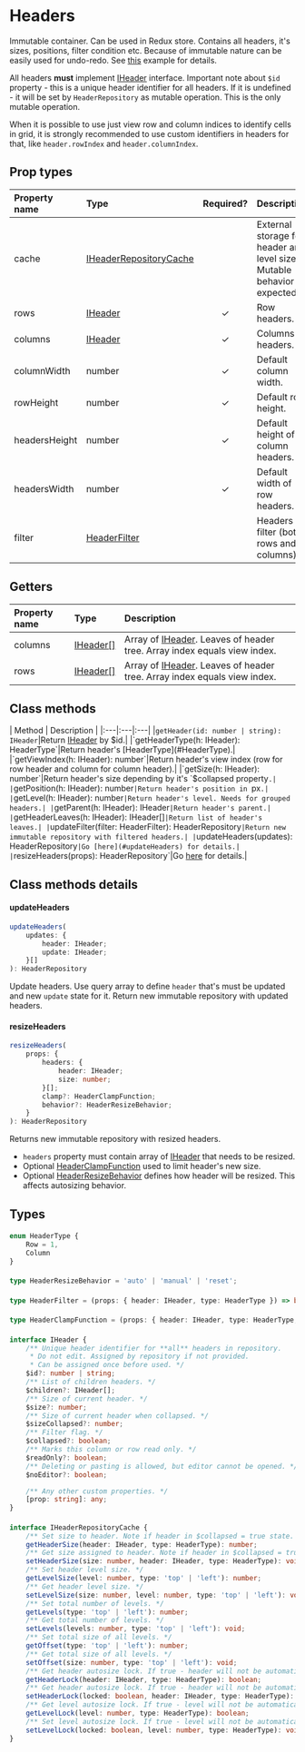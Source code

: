 # Headers
Immutable container. Can be used in Redux store. Contains all headers, it's sizes, positions, filter condition etc.
Because of immutable nature can be easily used for undo-redo. See [this](/examples/editable) example for details.

All headers **must** implement [IHeader](#IHeader) interface.
Important note about `$id` property - this is a unique header identifier for all headers.
If it is undefined - it will be set by `HeaderRepository` as mutable operation. This is the only mutable operation.

When it is possible to use just view row and column indices to identify cells in grid, it is strongly
recommended to use custom identifiers in headers for that, like `header.rowIndex` and `header.columnIndex`.

## Prop types

| Property name | Type | Required? | Description |
|:---|:---|:---:|:---|
|cache|[IHeaderRepositoryCache](#IHeaderRepositoryCache)||External storage for header and level sizes. Mutable behavior is expected.|
|rows|[IHeader](#IHeader)|✓|Row headers.|
|columns|[IHeader](#IHeader)|✓|Columns headers.|
|columnWidth|number|✓|Default column width.|
|rowHeight|number|✓|Default row height.|
|headersHeight|number|✓|Default height of column headers.|
|headersWidth|number|✓|Default width of row headers.|
|filter|[HeaderFilter](#HeaderFilter)||Headers filter (both rows and columns).|

## Getters
| Property name | Type | Description |
|:---|:---|:---|
|columns|[IHeader[]](#IHeader)|Array of [IHeader](#IHeader). Leaves of header tree. Array index equals view index.|
|rows|[IHeader[]](#IHeader)|Array of [IHeader](#IHeader). Leaves of header tree. Array index equals view index.|

## Class methods
| Method | Description |
|:---|:---|:---|
|`getHeader(id: number | string): IHeader`|Return [IHeader](#IHeader) by $id.|
|`getHeaderType(h: IHeader): HeaderType`|Return header's [HeaderType](#HeaderType).|
|`getViewIndex(h: IHeader): number`|Return header's view index (row for row header and column for column header).|
|`getSize(h: IHeader): number`|Return header's size depending by it's `$collapsed property`.|
|`getPosition(h: IHeader): number`|Return header's position in `px`.|
|`getLevel(h: IHeader): number`|Return header's level. Needs for grouped headers.|
|`getParent(h: IHeader): IHeader`|Return header's parent.|
|`getHeaderLeaves(h: IHeader): IHeader[]`|Return list of header's leaves.|
|`updateFilter(filter: HeaderFilter): HeaderRepository`|Return new immutable repository with filtered headers.|
|`updateHeaders(updates): HeaderRepository`|Go [here](#updateHeaders) for details.|
|`resizeHeaders(props): HeaderRepository`|Go [here](#resizeHeaders) for details.|

## Class methods details
#### <a name="updateHeaders"></a> updateHeaders
```typescript
updateHeaders(
    updates: {
        header: IHeader;
        update: IHeader;
    }[]
): HeaderRepository
```
Update headers. Use query array to define `header` that's must be updated and new `update` state for it.
Return new immutable repository with updated headers.

#### <a name="resizeHeaders"></a> resizeHeaders
```typescript
resizeHeaders(
    props: {
        headers: {
            header: IHeader;
            size: number;
        }[];
        clamp?: HeaderClampFunction;
        behavior?: HeaderResizeBehavior;
    }
): HeaderRepository
```
Returns new immutable repository with resized headers.
- `headers` property must contain array of [IHeader](#IHeader) that needs to be resized.
- Optional [HeaderClampFunction](#HeaderClampFunction) used to limit header's new size.
- Optional [HeaderResizeBehavior](#HeaderResizeBehavior) defines how header will be resized. This affects autosizing behavior.

## Types
#### <a name="HeaderType"></a>
```typescript
enum HeaderType {
    Row = 1,
    Column
}
```

#### <a name="HeaderResizeBehavior"></a>
```typescript
type HeaderResizeBehavior = 'auto' | 'manual' | 'reset';
```

#### <a name="HeaderFilter"></a>
```typescript
type HeaderFilter = (props: { header: IHeader, type: HeaderType }) => boolean;
```

#### <a name="HeaderClampFunction"></a>
```typescript
type HeaderClampFunction = (props: { header: IHeader, type: HeaderType, size: number }) => number;
```

#### <a name="IHeader"></a>
```typescript
interface IHeader {
    /** Unique header identifier for **all** headers in repository.
     * Do not edit. Assigned by repository if not provided.
     * Can be assigned once before used. */
    $id?: number | string;
    /** List of children headers. */
    $children?: IHeader[];
    /** Size of current header. */
    $size?: number;
    /** Size of current header when collapsed. */
    $sizeCollapsed?: number;
    /** Filter flag. */
    $collapsed?: boolean;
    /** Marks this column or row read only. */
    $readOnly?: boolean;
    /** Deleting or pasting is allowed, but editor cannot be opened. */
    $noEditor?: boolean;

    /** Any other custom properties. */
    [prop: string]: any;
}
```

#### <a name="IHeaderRepositoryCache"></a>
```typescript
interface IHeaderRepositoryCache {
    /** Set size to header. Note if header in $collapsed = true state. */
    getHeaderSize(header: IHeader, type: HeaderType): number;
    /** Get size assigned to header. Note if header in $collapsed = true state. */
    setHeaderSize(size: number, header: IHeader, type: HeaderType): void;
    /** Set header level size. */
    getLevelSize(level: number, type: 'top' | 'left'): number;
    /** Get header level size. */
    setLevelSize(size: number, level: number, type: 'top' | 'left'): void;
    /** Set total number of levels. */
    getLevels(type: 'top' | 'left'): number;
    /** Get total number of levels. */
    setLevels(levels: number, type: 'top' | 'left'): void;
    /** Set total size of all levels. */
    getOffset(type: 'top' | 'left'): number;
    /** Get total size of all levels. */
    setOffset(size: number, type: 'top' | 'left'): void;
    /** Get header autosize lock. If true - header will not be automatically expanded by cells content. */
    getHeaderLock(header: IHeader, type: HeaderType): boolean;
    /** Get header autosize lock. If true - header will not be automatically expanded by cells content. */
    setHeaderLock(locked: boolean, header: IHeader, type: HeaderType): void;
    /** Get level autosize lock. If true - level will not be automatically expanded by headers content. */
    getLevelLock(level: number, type: HeaderType): boolean;
    /** Set level autosize lock. If true - level will not be automatically expanded by headers content. */
    setLevelLock(locked: boolean, level: number, type: HeaderType): void;
}
```